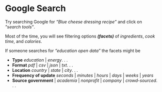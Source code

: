 # Google Search

Try searching Google for *“Blue cheese dressing recipe”* and click on *"search tools"*.

Most of the time, you will see filtering options ***(facets)*** of *ingredients*, *cook time*, and *calories*.

If someone searches for *“education open data”* the facets might be

* **Type**  *education* | *energy*. . .
* **Format** *pdf* | *csv* | *json* | *txt*. . .
* **Location**  *country* | *state* | *city*. . .
* **Frequency of update**  *seconds* | *minutes* | *hours* | *days* | *weeks* | *years*
* **Source  government** | *academia* | *nonprofit* | *company* | *crowd-sourced*. . .

